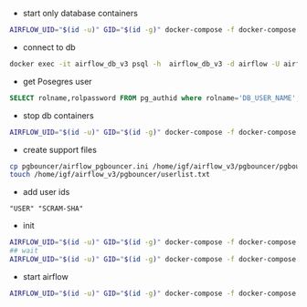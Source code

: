 * start only database containers
```bash
AIRFLOW_UID="$(id -u)" GID="$(id -g)" docker-compose -f docker-compose.yml -p igf_airflow_v3 up -d airflow_pgbouncer_v3
```
* connect to db
```bash
docker exec -it airflow_db_v3 psql -h  airflow_db_v3 -d airflow -U airflow -W
```
* get Posegres user

```sql
SELECT rolname,rolpassword FROM pg_authid where rolname='DB_USER_NAME';
```

* stop db containers
```bash
AIRFLOW_UID="$(id -u)" GID="$(id -g)" docker-compose -f docker-compose.yml -p igf_airflow_v3 down
```

* create support files
```bash
cp pgbouncer/airflow_pgbouncer.ini /home/igf/airflow_v3/pgbouncer/pgbouncer.ini
touch /home/igf/airflow_v3/pgbouncer/userlist.txt
```

* add user ids
```
"USER" "SCRAM-SHA"
```

* init

```bash
AIRFLOW_UID="$(id -u)" GID="$(id -g)" docker-compose -f docker-compose.yml -p igf_airflow_v3 up airflow_init
## wait
AIRFLOW_UID="$(id -u)" GID="$(id -g)" docker-compose -f docker-compose.yml -p igf_airflow_v3 down
```

* start airflow
```bash
AIRFLOW_UID="$(id -u)" GID="$(id -g)" docker-compose -f docker-compose.yml -p igf_airflow_v3 up -d
```
